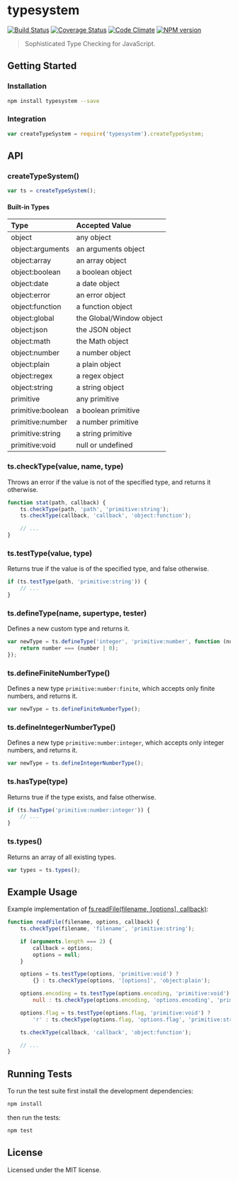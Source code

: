 # typesystem
[![Build Status](https://travis-ci.org/clebert/typesystem.png?branch=master)](https://travis-ci.org/clebert/typesystem)
[![Coverage Status](https://coveralls.io/repos/clebert/typesystem/badge.png)](https://coveralls.io/r/clebert/typesystem)
[![Code Climate](https://codeclimate.com/github/clebert/typesystem.png)](https://codeclimate.com/github/clebert/typesystem)
[![NPM version](https://badge.fury.io/js/typesystem.png)](https://badge.fury.io/js/typesystem)

> Sophisticated Type Checking for JavaScript.

## Getting Started

### Installation

```sh
npm install typesystem --save
```

### Integration

```javascript
var createTypeSystem = require('typesystem').createTypeSystem;
```

## API

### createTypeSystem()

```javascript
var ts = createTypeSystem();
```

#### Built-in Types

| Type              | Accepted Value           |
| :---------------- | :----------------------- |
| object            | any object               |
| object:arguments  | an arguments object      |
| object:array      | an array object          |
| object:boolean    | a boolean object         |
| object:date       | a date object            |
| object:error      | an error object          |
| object:function   | a function object        |
| object:global     | the Global/Window object |
| object:json       | the JSON object          |
| object:math       | the Math object          |
| object:number     | a number object          |
| object:plain      | a plain object           |
| object:regex      | a regex object           |
| object:string     | a string object          |
| primitive         | any primitive            |
| primitive:boolean | a boolean primitive      |
| primitive:number  | a number primitive       |
| primitive:string  | a string primitive       |
| primitive:void    | null or undefined        |

### ts.checkType(value, name, type)

Throws an error if the value is not of the specified type, and returns it otherwise.

```javascript
function stat(path, callback) {
    ts.checkType(path, 'path', 'primitive:string');
    ts.checkType(callback, 'callback', 'object:function');

    // ...
}
```

### ts.testType(value, type)

Returns true if the value is of the specified type, and false otherwise.

```javascript
if (ts.testType(path, 'primitive:string')) {
    // ...
}
```

### ts.defineType(name, supertype, tester)

Defines a new custom type and returns it.

```javascript
var newType = ts.defineType('integer', 'primitive:number', function (number) {
    return number === (number | 0);
});
```

### ts.defineFiniteNumberType()

Defines a new type ```primitive:number:finite```, which accepts only finite numbers, and returns it.

```javascript
var newType = ts.defineFiniteNumberType();
```

### ts.defineIntegerNumberType()

Defines a new type ```primitive:number:integer```, which accepts only integer numbers, and returns it.

```javascript
var newType = ts.defineIntegerNumberType();
```

### ts.hasType(type)

Returns true if the type exists, and false otherwise.

```javascript
if (ts.hasType('primitive:number:integer')) {
    // ...
}
```

### ts.types()

Returns an array of all existing types.

```javascript
var types = ts.types();
```

## Example Usage

Example implementation of [fs.readFile(filename, [options], callback)](http://nodejs.org/api/fs.html#fs_fs_readfile_filename_options_callback):

```javascript
function readFile(filename, options, callback) {
    ts.checkType(filename, 'filename', 'primitive:string');

    if (arguments.length === 2) {
        callback = options;
        options = null;
    }

    options = ts.testType(options, 'primitive:void') ?
        {} : ts.checkType(options, '[options]', 'object:plain');

    options.encoding = ts.testType(options.encoding, 'primitive:void') ?
        null : ts.checkType(options.encoding, 'options.encoding', 'primitive:string');

    options.flag = ts.testType(options.flag, 'primitive:void') ?
        'r' : ts.checkType(options.flag, 'options.flag', 'primitive:string');

    ts.checkType(callback, 'callback', 'object:function');

    // ...
}
```

## Running Tests

To run the test suite first install the development dependencies:

```sh
npm install
```

then run the tests:

```sh
npm test
```

## License

Licensed under the MIT license.
